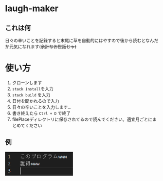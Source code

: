 # laugh-maker

## これは何
日々の辛いことを記録すると末尾に草を自動的にはやすので後から読むとなんだか元気になれます(~~余計なお世話じゃ)~~

# 使い方
1. クローンします
2. `stack install`を入力
3. `stack build` を入力
4. 日付を聞かれるので入力
5. 日々の辛いことを入力します...
6. 書き終えたら `Ctrl + D` で終了
7. filePlaceディレクトリに保存されてるので読んでください。適宜月ごとにまとめてください

## 例
![サンプル](sample.png)
